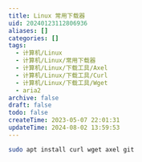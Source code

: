 ```yaml
---
title: Linux 常用下载器
uid: 20240123112806936
aliases: []
categories: []
tags:
  - 计算机/Linux
  - 计算机/Linux/常用下载器
  - 计算机/Linux/下载工具/Axel
  - 计算机/Linux/下载工具/Curl
  - 计算机/Linux/下载工具/Wget
  - aria2
archive: false
draft: false
todo: false
createTime: 2023-05-07 22:01:31
updateTime: 2024-08-02 13:59:53
---
```


```sh
sudo apt install curl wget axel git
```
